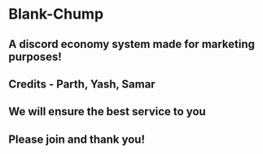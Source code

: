 # Blank-Chump
## A discord economy system made for marketing purposes!
## Credits - Parth, Yash, Samar
## We will ensure the best service to you
## Please join and thank you!
